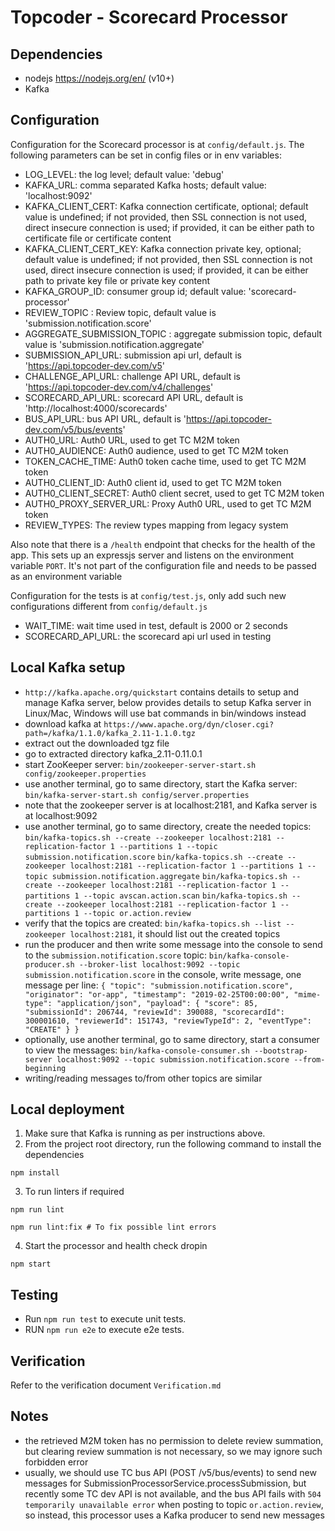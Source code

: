 # Topcoder - Scorecard Processor


## Dependencies

- nodejs https://nodejs.org/en/ (v10+)
- Kafka

## Configuration

Configuration for the Scorecard processor is at `config/default.js`.
The following parameters can be set in config files or in env variables:
- LOG_LEVEL: the log level; default value: 'debug'
- KAFKA_URL: comma separated Kafka hosts; default value: 'localhost:9092'
- KAFKA_CLIENT_CERT: Kafka connection certificate, optional; default value is undefined;
    if not provided, then SSL connection is not used, direct insecure connection is used;
    if provided, it can be either path to certificate file or certificate content
- KAFKA_CLIENT_CERT_KEY: Kafka connection private key, optional; default value is undefined;
    if not provided, then SSL connection is not used, direct insecure connection is used;
    if provided, it can be either path to private key file or private key content
- KAFKA_GROUP_ID: consumer group id; default value: 'scorecard-processor'
- REVIEW_TOPIC : Review topic, default value is 'submission.notification.score'
- AGGREGATE_SUBMISSION_TOPIC : aggregate submission topic, default value is 'submission.notification.aggregate'
- SUBMISSION_API_URL: submission api url, default is 'https://api.topcoder-dev.com/v5'
- CHALLENGE_API_URL: challenge API URL, default is 'https://api.topcoder-dev.com/v4/challenges'
- SCORECARD_API_URL: scorecard API URL, default is 'http://localhost:4000/scorecards'
- BUS_API_URL: bus API URL, default is 'https://api.topcoder-dev.com/v5/bus/events'
- AUTH0_URL: Auth0 URL, used to get TC M2M token
- AUTH0_AUDIENCE: Auth0 audience, used to get TC M2M token
- TOKEN_CACHE_TIME: Auth0 token cache time, used to get TC M2M token
- AUTH0_CLIENT_ID: Auth0 client id, used to get TC M2M token
- AUTH0_CLIENT_SECRET: Auth0 client secret, used to get TC M2M token
- AUTH0_PROXY_SERVER_URL: Proxy Auth0 URL, used to get TC M2M token
- REVIEW_TYPES: The review types mapping from legacy system

Also note that there is a `/health` endpoint that checks for the health of the app. This sets up an expressjs server and listens on the environment variable `PORT`. It's not part of the configuration file and needs to be passed as an environment variable

Configuration for the tests is at `config/test.js`, only add such new configurations different from `config/default.js`
- WAIT_TIME: wait time used in test, default is 2000 or 2 seconds
- SCORECARD_API_URL: the scorecard api url used in testing

## Local Kafka setup

- `http://kafka.apache.org/quickstart` contains details to setup and manage Kafka server,
  below provides details to setup Kafka server in Linux/Mac, Windows will use bat commands in bin/windows instead
- download kafka at `https://www.apache.org/dyn/closer.cgi?path=/kafka/1.1.0/kafka_2.11-1.1.0.tgz`
- extract out the downloaded tgz file
- go to extracted directory kafka_2.11-0.11.0.1
- start ZooKeeper server:
  `bin/zookeeper-server-start.sh config/zookeeper.properties`
- use another terminal, go to same directory, start the Kafka server:
  `bin/kafka-server-start.sh config/server.properties`
- note that the zookeeper server is at localhost:2181, and Kafka server is at localhost:9092
- use another terminal, go to same directory, create the needed topics:
  `bin/kafka-topics.sh --create --zookeeper localhost:2181 --replication-factor 1 --partitions 1 --topic submission.notification.score`
  `bin/kafka-topics.sh --create --zookeeper localhost:2181 --replication-factor 1 --partitions 1 --topic submission.notification.aggregate`
  `bin/kafka-topics.sh --create --zookeeper localhost:2181 --replication-factor 1 --partitions 1 --topic avscan.action.scan`
  `bin/kafka-topics.sh --create --zookeeper localhost:2181 --replication-factor 1 --partitions 1 --topic or.action.review`
- verify that the topics are created:
  `bin/kafka-topics.sh --list --zookeeper localhost:2181`,
  it should list out the created topics
- run the producer and then write some message into the console to send to the `submission.notification.score` topic:
  `bin/kafka-console-producer.sh --broker-list localhost:9092 --topic submission.notification.score`
  in the console, write message, one message per line:
  `{ "topic": "submission.notification.score", "originator": "or-app", "timestamp": "2019-02-25T00:00:00", "mime-type": "application/json", "payload": { "score": 85, "submissionId": 206744, "reviewId": 390088, "scorecardId": 300001610, "reviewerId": 151743, "reviewTypeId": 2, "eventType": "CREATE" } }`
- optionally, use another terminal, go to same directory, start a consumer to view the messages:
  `bin/kafka-console-consumer.sh --bootstrap-server localhost:9092 --topic submission.notification.score --from-beginning`
- writing/reading messages to/from other topics are similar

## Local deployment
1. Make sure that Kafka is running as per instructions above.
2. From the project root directory, run the following command to install the dependencies
```
npm install
```
3. To run linters if required
```
npm run lint

npm run lint:fix # To fix possible lint errors
```
4. Start the processor and health check dropin
```
npm start
```


## Testing
- Run `npm run test` to execute unit tests.
- RUN `npm run e2e` to execute e2e tests.

## Verification
Refer to the verification document `Verification.md`

## Notes
- the retrieved M2M token has no permission to delete review summation,
  but clearing review summation is not necessary, so we may ignore such forbidden error
- usually, we should use TC bus API (POST /v5/bus/events) to send new messages for SubmissionProcessorService.processSubmission,
  but recently some TC dev API is not available, and the bus API fails with `504 temporarily unavailable error` when
  posting to topic `or.action.review`, so instead, this processor uses a Kafka producer to send new messages
